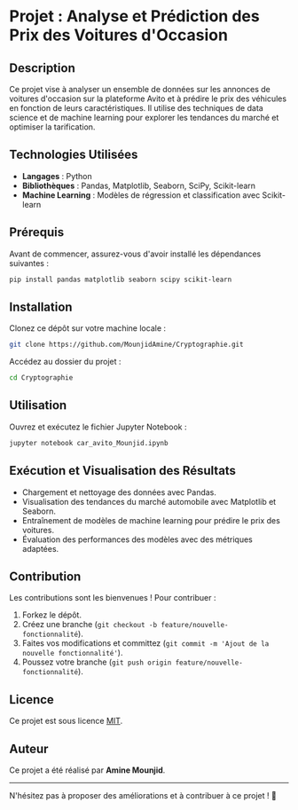 # Projet : Analyse et Prédiction des Prix des Voitures d'Occasion

## Description

Ce projet vise à analyser un ensemble de données sur les annonces de voitures d'occasion sur la plateforme Avito et à prédire le prix des véhicules en fonction de leurs caractéristiques. Il utilise des techniques de data science et de machine learning pour explorer les tendances du marché et optimiser la tarification.

## Technologies Utilisées

- **Langages** : Python
- **Bibliothèques** : Pandas, Matplotlib, Seaborn, SciPy, Scikit-learn
- **Machine Learning** : Modèles de régression et classification avec Scikit-learn

## Prérequis

Avant de commencer, assurez-vous d'avoir installé les dépendances suivantes :

```bash
pip install pandas matplotlib seaborn scipy scikit-learn
```

## Installation

Clonez ce dépôt sur votre machine locale :

```bash
git clone https://github.com/MounjidAmine/Cryptographie.git
```

Accédez au dossier du projet :

```bash
cd Cryptographie
```

## Utilisation

Ouvrez et exécutez le fichier Jupyter Notebook :

```bash
jupyter notebook car_avito_Mounjid.ipynb
```

## Exécution et Visualisation des Résultats

- Chargement et nettoyage des données avec Pandas.
- Visualisation des tendances du marché automobile avec Matplotlib et Seaborn.
- Entraînement de modèles de machine learning pour prédire le prix des voitures.
- Évaluation des performances des modèles avec des métriques adaptées.

## Contribution

Les contributions sont les bienvenues ! Pour contribuer :

1. Forkez le dépôt.
2. Créez une branche (`git checkout -b feature/nouvelle-fonctionnalité`).
3. Faites vos modifications et committez (`git commit -m 'Ajout de la nouvelle fonctionnalité'`).
4. Poussez votre branche (`git push origin feature/nouvelle-fonctionnalité`).

## Licence

Ce projet est sous licence [MIT](LICENSE).

## Auteur

Ce projet a été réalisé par **Amine Mounjid**.

---

N'hésitez pas à proposer des améliorations et à contribuer à ce projet ! 🚀
